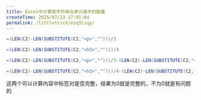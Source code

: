 ```yaml
---
title: Excel中计算某字符串在单元格中的数量
createTime: 2025/07/23 17:01:04
permalink: /littletrick/ezq3liqy/
---
```

```java
=(LEN(C2)-LEN(SUBSTITUTE(C2,"<p>","")))/3
```

```java
=(LEN(C2)-LEN(SUBSTITUTE(C2,"<h3>","")))/4
```

```java
=(LEN(C2)-LEN(SUBSTITUTE(C2,"<p>","")))/3-(LEN(C2)-LEN(SUBSTITUTE(C2,"</p>","")))/4
```

```java
=(LEN(C2)-LEN(SUBSTITUTE(C2,"<h3>","")))/4-(LEN(C2)-LEN(SUBSTITUTE(C2,"</h3>","")))/5
```

这两个可以计算内容中标签对是否完整，结果为0就是完整的，不为0就是有问题的

